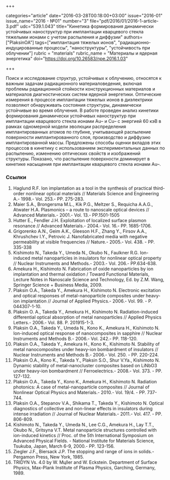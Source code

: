 +++

categories="article"
date="2016-03-28T00:18:00+03:00"
issue="2016-01"
issue_name="2016 - №01"
number="3"
file="pdf/2016/01/2016-1-article-3.pdf"
udc="539.1.043"
title="Кинетика формирования динамически устойчивых наноструктур при имплантации кварцевого стекла тяжелыми ионами с учетом распыления и диффузии"
authors=["PlaksinOA"]
tags=["имплантация тяжелых ионов", "радиационно-индуцированные процессы", "наноструктуры", "устойчивость при облучении"]
rubric = "materials"
rubric_name = "Материалы и ядерная энергетика"
doi="https://doi.org/10.26583/npe.2016.1.03"

+++

Поиск и исследование структур, устойчивых к облучению, относятся к важным задачам радиационного материаловедения, включая проблемы радиационной стойкости конструкционных материалов и материалов диагностических систем ядерной энергетики. Оптические измерения в процессе имплантации тяжелых ионов в диэлектрики позволяют обнаруживать состояния структуры, динамически устойчивые во время облучения. В работе проведен анализ кинетики формирования динамически устойчивых наноструктур при имплантации кварцевого стекла ионами Au– и Cu– с энергией 60 кэВ в рамках одномерной модели эволюции распределения имплантированных атомов по глубине, учитывающей распыление поверхности имплантированного слоя, производство и диффузию имплантированной массы. Предложены способы оценки вкладов этих процессов в кинетику с использованием экспериментальных данных по распылению, изменению оптических свойств и изображений структуры. Показано, что распыление поверхности доминирует в кинетике насыщения при имплантации кварцевого стекла ионами Au–.

### Ссылки

1. Haglund R.F. Ion implantation as a tool in the synthesis of practical third-order nonlinear optical materials // Materials Science and Engineering A.- 1998.- Vol. 253.- PP. 275-283.
2. Maier S.A., Brongersma M.L., Kik P.G., Meltzer S., Requicha A.A.G., Atwater H.A. Plasmonics – a route to nanoscale optical devices // Advanced Materials.- 2001.- Vol. 13.- PP.1501-1505
3. Hutter E., Fendler J.H. Exploitation of localized surface plasmon resonance // Advanced Materials.- 2004.- Vol. 16.- PP. 1685-1706.
4. Grigorenko A.N., Geim A.K., Gleeson H.F., Zhang Y., Firsov A.A., Khrushchev I.Y., Petrovic J. Nanofabricated media with negative permeability at visible frequencies // Nature.- 2005.- Vol. 438. - PP. 335-338
5. Kishimoto N., Takeda Y., Umeda N., Okubo N., Faulkner R.G. Ion-induced metal nanoparticles in insulators for nonlinear optical property // Nuclear Instruments and Methods.- 2003.- Vol. 206.- PP.634-638.
6. Amekura H., Kishimoto N. Fabrication of oxide nanoparticles by ion implantation and thermal oxidation / Toward Functional Materials, Lecture Notes in Nanoscale Science and Technology, Ed. by Z.M. Wang, Springer Science + Business Media, 2009.
7. Plaksin O.A., Takeda Y., Amekura H., Kishimoto N. Electronic excitation and optical responses of metal-nanoparticle composites under heavy-ion implantation // Journal of Applied Physics.- 2006.- Vol. 99. - P. 044307-1-10.
8. Plaksin O. A., Takeda Y., Amekura H., Kishimoto N. Radiation-induced differential optical absorption of metal nanoparticles // Applied Physics Letters.- 2006.- Vol. 88. P. 201915-1-3.
9. Plaksin O.A., Takeda Y., Umeda N., Kono K., Amekura H., Kishimoto N. Ion-induced optical response of nanocomposites in sapphire // Nuclear Instruments and Methods B.- 2006.- Vol. 242.- PP. 118-120.
10. Plaksin O.A., Takeda Y., Amekura H., Kono K., Kishimoto N. Stability of metal nanocomposites under heavy-ion bombardment of insulators // Nuclear Instruments and Methods B.- 2006.- Vol. 250. - PP. 220-224.
11. Plaksin O.A., Kono K., Takeda Y., Plaksin S.O., Shur V.Ya., Kishimoto N. Dynamic stability of metal-nanocluster composites based on LiNbO3 under heavy-ion bombardment // Ferroelectrics.- 2008.- Vol. 373. - PP. 127-132.
12. Plaksin O.A., Takeda Y., Kono K., Amekura H., Kishimoto N. Radiation photonics: A case of metal-nanoparticle composites // Journal of Nonlinear Optical Physics and Materials.- 2010.- Vol. 19/4. - PP. 737-744.
13. Plaksin O.A., Stepanov V.A., Shikama T., Takeda Y., Kishimoto N. Optical diagnostics of collective and non-linear effects in insulators during intense irradiation // Journal of Nuclear Materials.- 2011.- Vol. 417. - PP. 806-809.
14. Kishimoto N., Takeda Y., Umeda N., Lee C.G., Amekura H., Lay T.T., Okubo N., Gritsyna V.T. Metal nanoparticle structures controlled with ion-induced kinetics // Proc. of the 5th International Symposium on Advanced Physical Fields. - National Institute for Materials Science, Tsukuba, Japan, March 6-9, 2000.- PP. 123-156.
15. Ziegler J.F., Biersack J.P. The stopping and range of ions in solids.- Pergamon Press, New York, 1985.
16. TRIDYN Vs. 4.0 by W. Mцller and W. Eckstein. Department of Surface Physics, Max-Plank Institute of Plasma Physics, Garching, Germany, 1989.